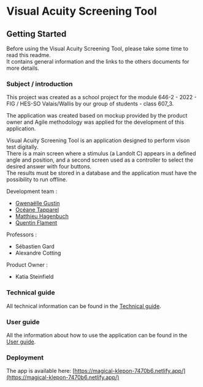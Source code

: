 

# Visual Acuity Screening Tool

## Getting Started
Before using the Visual Acuity Screening Tool, please take some time to read this readme.
<br>It contains general information and the links to the others documents for more details.

### Subject / introduction
This project was created as a school project for the module 646-2 - 2022 - FIG / HES-SO Valais/Wallis by our group of students - class 607_3.

The application was created based on mockup provided by the product owner and Agile methodology was applied for the development of this application.

Visual Acuity Screening Tool is an application designed to perform vison test digitally.<br>
There is a main screen where a stimulus (a Landolt C) appears in a defined angle and position, and a second screen used as a controller to select the desired answer with four buttons.<br>
The results must be stored in a database and the application must have the possibility to run offline.


Development team :
- [Gwenaëlle Gustin](https://gitlab.com/gwenaelle.gustin)
- [Océane Tapparel](https://gitlab.com/oceane.tapparel)
- [Matthieu Hagenbuch](https://gitlab.com/matthieu.hagenbuch)
- [Quentin Flament](https://gitlab.com/Qflament)

Professors :
- Sébastien Gard
- Alexandre Cotting

Product Owner :
- Katia Steinfield


### Technical guide
All technical information can be found in the [Technical guide](public/ressources/docs/VAST_TechnicalGuide.docx).

### User guide
All the information about how to use the application can be found in the [User guide](public/ressources/docs/VAST_UserGuide.docx).

### Deployment
The app is available here: [https://magical-klepon-7470b6.netlify.app/](https://magical-klepon-7470b6.netlify.app/)
